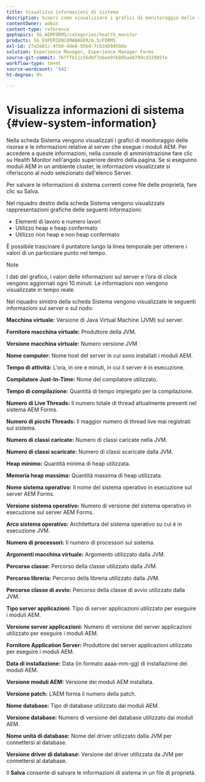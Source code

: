 ```yaml
---
title: Visualizza informazioni di sistema
description: Scopri come visualizzare i grafici di monitoraggio delle risorse e le informazioni sul server che esegue i moduli AEM.
contentOwner: admin
content-type: reference
geptopics: SG_AEMFORMS/categories/health_monitor
products: SG_EXPERIENCEMANAGER/6.5/FORMS
exl-id: 27a2e81c-47b0-4de8-95bd-7cb34b9450da
solution: Experience Manager, Experience Manager Forms
source-git-commit: 76fffb11c56dbf7ebee9f6805ae0799cd32985fe
workflow-type: tm+mt
source-wordcount: '541'
ht-degree: 0%

---
```


# Visualizza informazioni di sistema {#view-system-information}

Nella scheda Sistema vengono visualizzati i grafici di monitoraggio delle risorse e le informazioni relative al server che esegue i moduli AEM. Per accedere a queste informazioni, nella console di amministrazione fare clic su Health Monitor nell&#39;angolo superiore destro della pagina. Se si eseguono moduli AEM in un ambiente cluster, le informazioni visualizzate si riferiscono al nodo selezionato dall&#39;elenco Server.

Per salvare le informazioni di sistema correnti come file delle proprietà, fare clic su Salva.

Nel riquadro destro della scheda Sistema vengono visualizzate rappresentazioni grafiche delle seguenti informazioni:

* Elementi di lavoro e numero lavori
* Utilizzo heap e heap confermato
* Utilizzo non heap e non heap confermato

È possibile trascinare il puntatore lungo la linea temporale per ottenere i valori di un particolare punto nel tempo.

>[!NOTE]
>
>I dati del grafico, i valori delle informazioni sul server e l’ora di clock vengono aggiornati ogni 10 minuti. Le informazioni non vengono visualizzate in tempo reale.

Nel riquadro sinistro della scheda Sistema vengono visualizzate le seguenti informazioni sul server o sul nodo:

**Macchina virtuale:** Versione di Java Virtual Machine (JVM) sul server.

**Fornitore macchina virtuale:** Produttore della JVM.

**Versione macchina virtuale:** Numero versione JVM

**Nome computer:** Nome host del server in cui sono installati i moduli AEM.

**Tempo di attività:** L&#39;ora, in ore e minuti, in cui il server è in esecuzione.

**Compilatore Just-In-Time:** Nome del compilatore utilizzato.

**Tempo di compilazione:** Quantità di tempo impiegato per la compilazione.

**Numero di Live Threads:** Il numero totale di thread attualmente presenti nel sistema AEM Forms.

**Numero di picchi Threads:** Il maggior numero di thread live mai registrati sul sistema.

**Numero di classi caricate:** Numero di classi caricate nella JVM.

**Numero di classi scaricate:** Numero di classi scaricate dalla JVM.

**Heap minimo:** Quantità minima di heap utilizzata.

**Memoria heap massima:** Quantità massima di heap utilizzata.

**Nome sistema operativo:** Il nome del sistema operativo in esecuzione sul server AEM Forms.

**Versione sistema operativo:** Numero di versione del sistema operativo in esecuzione sul server AEM Forms.

**Arco sistema operativo:** Architettura del sistema operativo su cui è in esecuzione JVM.

**Numero di processori:** Il numero di processori sul sistema.

**Argomenti macchina virtuale:** Argomento utilizzato dalla JVM.

**Percorso classe:** Percorso della classe utilizzato dalla JVM.

**Percorso libreria:** Percorso della libreria utilizzato dalla JVM.

**Percorso classe di avvio:** Percorso della classe di avvio utilizzato dalla JVM.

**Tipo server applicazioni:** Tipo di server applicazioni utilizzato per eseguire i moduli AEM.

**Versione server applicazioni:** Numero di versione del server applicazioni utilizzato per eseguire i moduli AEM.

**Fornitore Application Server:** Produttore del server applicazioni utilizzato per eseguire i moduli AEM.

**Data di installazione:** Data (in formato aaaa-mm-gg) di installazione dei moduli AEM.

**Versione moduli AEM:** Versione dei moduli AEM installata.

**Versione patch:** L’AEM forma il numero della patch.

**Nome database:** Tipo di database utilizzato dai moduli AEM.

**Versione database:** Numero di versione del database utilizzato dai moduli AEM.

**Nome unità di database:** Nome del driver utilizzato dalla JVM per connettersi al database.

**Versione driver di database:** Versione del driver utilizzata da JVM per connettersi al database.

Il **Salva** consente di salvare le informazioni di sistema in un file di proprietà.

